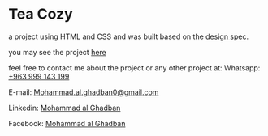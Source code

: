 # Tea Cozy 

a project using HTML and CSS
and was built based on the [design spec](https://github.com/Mohammad-ghadban/Tea_Cozy/blob/main/img-tea-cozy-redline.jpg).

you may see the project [here](https://mohammad-ghadban.github.io/Tea_Cozy/)

feel free to contact me about the project or any other project at:
Whatsapp: [+963 999 143 199](https://api.whatsapp.com/send?phone=963999143199)

E-mail: <Mohammad.al.ghadban0@gmail.com>

Linkedin: [Mohammad al Ghadban](https://www.linkedin.com/in/mohammad-alghadban/)

Facebook: [Mohammad al Ghadban](https://www.facebook.com/mohammad.alghadban.147/)
